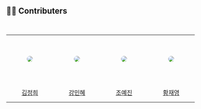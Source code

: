 ## 👨‍💻 Contributers

<br />

<table >
  <tr height="130px">
    <td align="center" width="130px">
      <a href="https://github.com/wjdgml3834"><img src="https://avatars.githubusercontent.com/u/88475978?v=4" style="border-radius:50%"/></a>
    </td>
    <td align="center" width="130px">
      <a href="https://github.com/himyne"><img src="https://avatars.githubusercontent.com/u/88049162?v=4" style="border-radius:50%" /></a>
    </td>
    <td align="center" width="130px">
      <a href="https://github.com/sr0020"><img src="https://avatars.githubusercontent.com/u/88994807?v=4" style="border-radius:50%"/></a>
    </td>
    <td align="center" width="130px">
      <a href="https://github.com/JengYoung"><img src="https://avatars.githubusercontent.com/u/78713176?v=4" style="border-radius:50%"/></a>
    </td>
  </tr>
  <tr height="50px">
    <td align="center" width="130px">
      <a href="https://github.com/wjdgml3834">김정희</a>
    </td>
    <td align="center" width="130px">
      <a href="https://github.com/himyne">강민혜</a>
    </td>
    <td align="center" width="130px">
      <a href="https://github.com/sr0020">조예진</a>
    </td>
    <td align="center" width="130px">
      <a href="https://github.com/JengYoung">황재영</a>
    </td>
  </tr>
</table>
